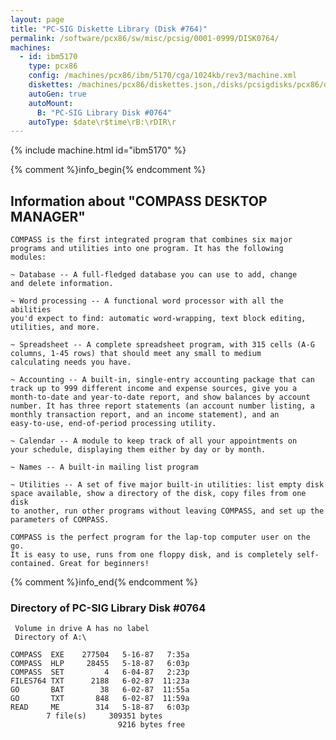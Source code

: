 ```yaml
---
layout: page
title: "PC-SIG Diskette Library (Disk #764)"
permalink: /software/pcx86/sw/misc/pcsig/0001-0999/DISK0764/
machines:
  - id: ibm5170
    type: pcx86
    config: /machines/pcx86/ibm/5170/cga/1024kb/rev3/machine.xml
    diskettes: /machines/pcx86/diskettes.json,/disks/pcsigdisks/pcx86/diskettes.json
    autoGen: true
    autoMount:
      B: "PC-SIG Library Disk #0764"
    autoType: $date\r$time\rB:\rDIR\r
---
```


{% include machine.html id="ibm5170" %}

{% comment %}info_begin{% endcomment %}

## Information about "COMPASS DESKTOP MANAGER"

    COMPASS is the first integrated program that combines six major
    programs and utilities into one program. It has the following
    modules:
    
    ~ Database -- A full-fledged database you can use to add, change
    and delete information.
    
    ~ Word processing -- A functional word processor with all the abilities
    you'd expect to find: automatic word-wrapping, text block editing,
    utilities, and more.
    
    ~ Spreadsheet -- A complete spreadsheet program, with 315 cells (A-G
    columns, 1-45 rows) that should meet any small to medium
    calculating needs you have.
    
    ~ Accounting -- A built-in, single-entry accounting package that can
    track up to 999 different income and expense sources, give you a
    month-to-date and year-to-date report, and show balances by account
    number. It has three report statements (an account number listing, a
    monthly transaction report, and an income statement), and an
    easy-to-use, end-of-period processing utility.
    
    ~ Calendar -- A module to keep track of all your appointments on
    your schedule, displaying them either by day or by month.
    
    ~ Names -- A built-in mailing list program
    
    ~ Utilities -- A set of five major built-in utilities: list empty disk
    space available, show a directory of the disk, copy files from one disk
    to another, run other programs without leaving COMPASS, and set up the
    parameters of COMPASS.
    
    COMPASS is the perfect program for the lap-top computer user on the go.
    It is easy to use, runs from one floppy disk, and is completely self-
    contained. Great for beginners!
{% comment %}info_end{% endcomment %}


### Directory of PC-SIG Library Disk #0764

     Volume in drive A has no label
     Directory of A:\

    COMPASS  EXE    277504   5-16-87   7:35a
    COMPASS  HLP     28455   5-18-87   6:03p
    COMPASS  SET         4   6-04-87   2:23p
    FILES764 TXT      2188   6-02-87  11:23a
    GO       BAT        38   6-02-87  11:55a
    GO       TXT       848   6-02-87  11:59a
    READ     ME        314   5-18-87   6:03p
            7 file(s)     309351 bytes
                            9216 bytes free
